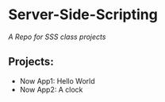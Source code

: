 # Server-Side-Scripting

*A Repo for SSS class projects*

## Projects:

- Now App1: Hello World
- Now App2: A clock
